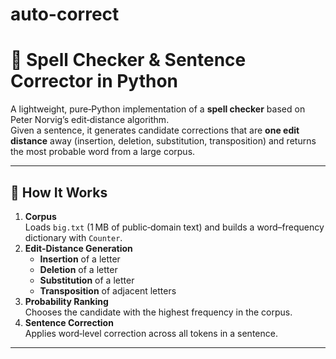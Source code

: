 # auto-correct
# 🔧 Spell Checker & Sentence Corrector in Python

A lightweight, pure‑Python implementation of a **spell checker** based on
Peter Norvig’s edit‑distance algorithm.  
Given a sentence, it generates candidate corrections that are **one edit
distance** away (insertion, deletion, substitution, transposition) and
returns the most probable word from a large corpus.

---

## 📌 How It Works
1. **Corpus**  
   Loads `big.txt` (1 MB of public‑domain text) and builds a word–frequency
   dictionary with `Counter`.
2. **Edit‑Distance Generation**  
   - **Insertion** of a letter  
   - **Deletion** of a letter  
   - **Substitution** of a letter  
   - **Transposition** of adjacent letters
3. **Probability Ranking**  
   Chooses the candidate with the highest frequency in the corpus.
4. **Sentence Correction**  
   Applies word‑level correction across all tokens in a sentence.

---
